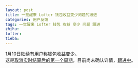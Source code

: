 ```yaml
---
layout: post
title: 一觉醒来 Lofter 钱包收益变少问题的跟进
categories: 用户反馈
tags: 一觉醒来 Lofter 钱包 收益 变少 问题 跟进
zhihu: 
lofter: 
tieba: 
---
```


1月10日[陆续有用户称钱包收益变少](https://tieba.baidu.com/p/8215458969)。  
这是[取消实时结算后的第一个周期](https://gearkey.lofter.com/post/1cb86476_2b7c666db)，目前尚未确认详情，[跟进中](https://tieba.baidu.com/f?kw=lofter)。